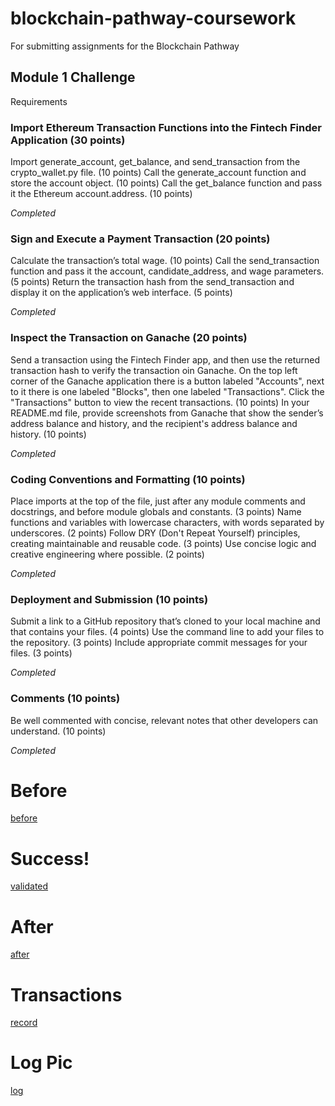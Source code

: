 # blockchain-pathway-coursework
For submitting assignments for the Blockchain Pathway

## Module 1 Challenge
 Requirements
### Import Ethereum Transaction Functions into the Fintech Finder Application (30 points)
Import generate_account, get_balance, and send_transaction from the crypto_wallet.py file. (10 points)
Call the generate_account function and store the account object. (10 points)
Call the get_balance function and pass it the Ethereum account.address. (10 points)

*Completed*

### Sign and Execute a Payment Transaction (20 points)
Calculate the transaction’s total wage. (10 points)
Call the send_transaction function and pass it the account, candidate_address, and wage parameters. (5 points)
Return the transaction hash from the send_transaction and display it on the application’s web interface. (5 points)

*Completed*

### Inspect the Transaction on Ganache (20 points)
Send a transaction using the Fintech Finder app, and then use the returned transaction hash to verify the transaction oin Ganache. On the top left corner of the Ganache application there is a button labeled "Accounts", next to it there is one labeled "Blocks", then one labeled "Transactions". Click the "Transactions" button to view the recent transactions. (10 points)
In your README.md file, provide screenshots from Ganache that show the sender’s address balance and history, and the recipient's address balance and history. (10 points)

*Completed*

### Coding Conventions and Formatting (10 points)
Place imports at the top of the file, just after any module comments and docstrings, and before module globals and constants. (3 points)
Name functions and variables with lowercase characters, with words separated by underscores. (2 points)
Follow DRY (Don't Repeat Yourself) principles, creating maintainable and reusable code. (3 points)
Use concise logic and creative engineering where possible. (2 points)

*Completed*

### Deployment and Submission (10 points)
Submit a link to a GitHub repository that’s cloned to your local machine and that contains your files. (4 points)
Use the command line to add your files to the repository. (3 points)
Include appropriate commit messages for your files. (3 points)

*Completed*

### Comments (10 points)
Be well commented with concise, relevant notes that other developers can understand. (10 points)

*Completed*

# Before
[before](trans_before.png)

# Success!
[validated](trans_validated.png)

# After
[after](trans_after.png)

# Transactions
[record](trans_record.png)

# Log Pic
[log](trans_log.png)
